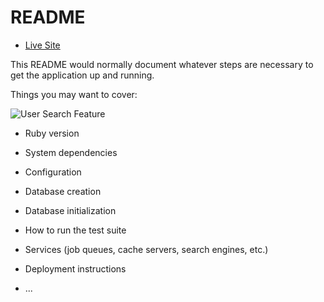 # README




* [Live Site](https://barkstagram-cjones.herokuapp.com/#/login)

This README would normally document whatever steps are necessary to get the
application up and running.



Things you may want to cover:

![User Search Feature](https://media.giphy.com/media/htw2RPnowdGUAO6hTR/giphy.gif)

* Ruby version

* System dependencies

* Configuration

* Database creation

* Database initialization

* How to run the test suite

* Services (job queues, cache servers, search engines, etc.)

* Deployment instructions

* ...
